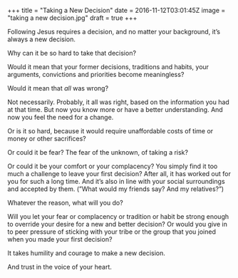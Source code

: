 +++
title = "Taking a New Decision"
date = 2016-11-12T03:01:45Z
image = "taking a new decision.jpg"
draft = true
+++

Following Jesus requires a decision, and no matter your background, it’s always a new decision.

Why can it be so hard to take that decision?

Would it mean that your former decisions, traditions and habits, your arguments, convictions and priorities become meaningless? 

Would it mean that *all* was wrong?

Not necessarily. Probably, it all was right, based on the 
information you had at that time. But now you know more or have a better understanding. And now you feel the need for a change.

Or is it so hard, because it would require unaffordable costs of time or money or other sacrifices?


Or could it be fear? The fear of the unknown, of taking a risk?

Or could it be your comfort or your complacency? You simply find it too much 
a challenge to leave your first decision? 
After all, it has worked out for you for such 
a long time. And it’s also in line with your social surroundings and accepted by them. (”What would my friends say? And my relatives?”)

Whatever the reason, what will you do?

Will you let your fear or complacency or tradition or habit be strong enough to override your desire for a new and better decision? Or would you give in to peer pressure of sticking with your tribe or the group that you joined when you made your first decision? 

It takes humility and courage to make a new decision.

And trust in the voice of your heart. 